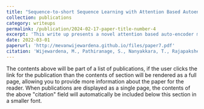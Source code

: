 ```yaml
---
title: "Sequence-to-short Sequence Learning with Attention Based Autoencoders for Non-Intrusive Load Monitoring"
collection: publications
category: writeups
permalink: /publication/2024-02-17-paper-title-number-4
excerpt: 'This write up presents a novel attention based auto-encoder model for non-intrusive load monitoring.'
date: 2022-03-01
paperurl: 'http://mevanwijewardena.github.io/files/paper7.pdf'
citation: 'Wijewardena, M., Pathiranage, S., Nanyakkara, T., Rajapakshe, I. (2022). Sequence-to-short Sequence Learning with Attention Based Autoencoders for Non-Intrusive Load Monitoring.'
---
```


The contents above will be part of a list of publications, if the user clicks the link for the publication than the contents of section will be rendered as a full page, allowing you to provide more information about the paper for the reader. When publications are displayed as a single page, the contents of the above "citation" field will automatically be included below this section in a smaller font.



